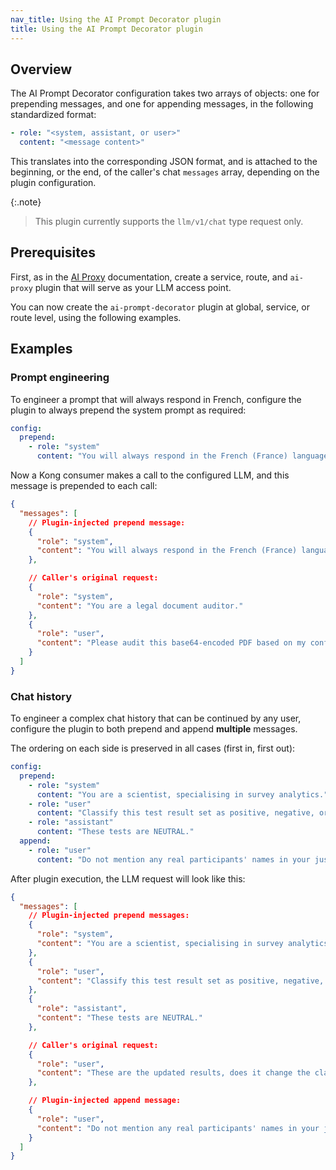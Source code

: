 ```yaml
---
nav_title: Using the AI Prompt Decorator plugin
title: Using the AI Prompt Decorator plugin
---
```


## Overview

The AI Prompt Decorator configuration takes two arrays of objects: one for prepending messages, and
one for appending messages, in the following standardized format:

```yaml
- role: "<system, assistant, or user>"
  content: "<message content>"
```

This translates into the corresponding JSON format, and is attached to the beginning, or the end,
of the caller's chat `messages` array, depending on the plugin configuration.

{:.note}
> This plugin currently supports the `llm/v1/chat` type request only.

## Prerequisites

First, as in the [AI Proxy](/hub/kong-inc/ai-proxy/) documentation, create a service, route, and `ai-proxy` plugin
that will serve as your LLM access point.

You can now create the `ai-prompt-decorator` plugin at global, service, or route level, using the following examples.

## Examples

### Prompt engineering

To engineer a prompt that will always respond in French, configure the plugin to always prepend the system
prompt as required:

```yaml
config:
  prepend:
    - role: "system"
      content: "You will always respond in the French (France) language."
```

Now a Kong consumer makes a call to the configured LLM, and this message is prepended to each call:

```json
{
  "messages": [
    // Plugin-injected prepend message:
    {
      "role": "system",
      "content": "You will always respond in the French (France) language."
    },

    // Caller's original request:
    {
      "role": "system",
      "content": "You are a legal document auditor."
    },
    {
      "role": "user",
      "content": "Please audit this base64-encoded PDF based on my configured rules: QkVHSU4tRE9DVFlQRS1QREYtLi4uLS4uLi0uLi4....."
    }
  ]
}
```

### Chat history

To engineer a complex chat history that can be continued by any user, configure the plugin to both prepend
and append **multiple** messages.

The ordering on each side is preserved in all cases (first in, first out):

```yaml
config:
  prepend:
    - role: "system"
      content: "You are a scientist, specialising in survey analytics."
    - role: "user"
      content: "Classify this test result set as positive, negative, or neutral."
    - role: "assistant"
      content: "These tests are NEUTRAL."
  append:
    - role: "user"
      content: "Do not mention any real participants' names in your justification."
```

After plugin execution, the LLM request will look like this:

```json
{
  "messages": [
    // Plugin-injected prepend messages:
    {
      "role": "system",
      "content": "You are a scientist, specialising in survey analytics."
    },
    {
      "role": "user",
      "content": "Classify this test result set as positive, negative, or neutral."
    },
    {
      "role": "assistant",
      "content": "These tests are NEUTRAL."
    },

    // Caller's original request:
    {
      "role": "user",
      "content": "These are the updated results, does it change the classification? <new_test_results>"
    },

    // Plugin-injected append message:
    {
      "role": "user",
      "content": "Do not mention any real participants' names in your justification."
    }
  ]
}
```
